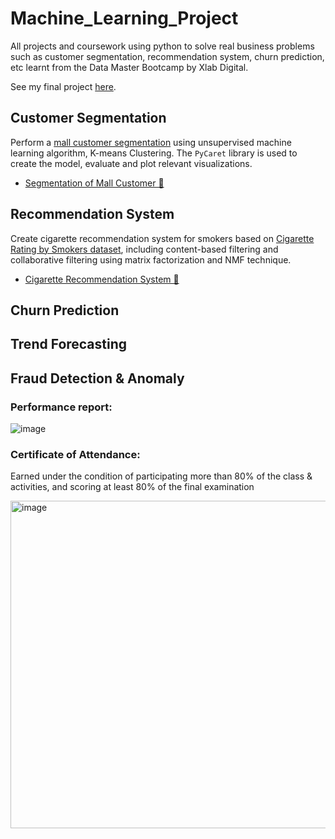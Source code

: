 # Machine_Learning_Project
All projects and coursework using python to solve real business problems such as customer segmentation, recommendation system, churn prediction, etc learnt from the Data Master Bootcamp by Xlab Digital. 

See my final project [here](https://github.com/TanyamonSiri/house-prices-prediction-with-regression-model).

## Customer Segmentation 

Perform a [mall customer segmentation](https://www.kaggle.com/datasets/vjchoudhary7/customer-segmentation-tutorial-in-python) using unsupervised machine learning algorithm, K-means Clustering. The `PyCaret` library is used to create the model, evaluate and plot relevant visualizations.
* [Segmentation of Mall Customer 🛒](https://github.com/TanyamonSiri/Machine_Learning_Project/tree/main/Customer_Segmentation)

## Recommendation System
Create cigarette recommendation system for smokers based on [Cigarette Rating by Smokers dataset](https://www.kaggle.com/datasets/mikhailverghese/cigarette-reviews-by-smokers), including content-based filtering and collaborative filtering using matrix factorization and NMF technique. 
* [Cigarette Recommendation System 🚬](https://github.com/TanyamonSiri/Machine_Learning_Project/tree/main/Recommendation_System)

## Churn Prediction

## Trend Forecasting


## Fraud Detection & Anomaly



### Performance report:
![image](https://github.com/TanyamonSiri/Machine_Learning_Project/assets/125655019/d2978ade-bc9b-440a-8675-a12e6aa49b55)

### Certificate of Attendance:
Earned under the condition of participating more than 80% of the class & activities, and scoring at least 80% of the final examination 

<img width="524" alt="image" src="https://github.com/TanyamonSiri/Machine_Learning_Project/assets/125655019/d544f2c2-4447-4af2-b43d-c06b22a7003d">



